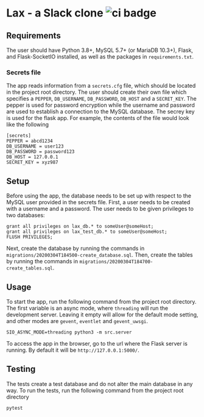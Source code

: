 # Lax - a Slack clone ![ci badge](https://github.com/yaroverg/LaxChat/actions/workflows/github-ci.yml/badge.svg)


## Requirements

The user should have Python 3.8+, MySQL 5.7+ (or MariaDB 10.3+), Flask, and Flask-SocketIO installed, as well as the packages in `requirements.txt`.

### Secrets file
The app reads information from a `secrets.cfg` file, which should be located in the project root directory.
The user should create their own file which specifies a `PEPPER`, `DB_USERNAME`, `DB_PASSWORD`, `DB_HOST` and a `SECRET_KEY`.
The pepper is used for password encryption while the username and password are used to establish a connection to the MySQL database. The secrey key is used for the flask app.
For example, the contents of the file would look like the following
```
[secrets]
PEPPER = abcd1234
DB_USERNAME = user123
DB_PASSWORD = password123
DB_HOST = 127.0.0.1
SECRET_KEY = xyz987
```


## Setup
Before using the app, the database needs to be set up with respect to the MySQL user provided in the secrets file.
First, a user needs to be created with a username and a password.
The user needs to be given privileges to two databases:
```
grant all privileges on lax_db.* to someUser@someHost;
grant all privileges on lax_test_db.* to someUser@someHost;
FLUSH PRIVILEGES;
```

Next, create the database by running the commands in `migrations/20200304T184500-create_database.sql`.
Then, create the tables by running the commands in `migrations/20200304T184700-create_tables.sql`.

## Usage
To start the app, run the following command from the project root directory.
The first variable is an async mode, where `threading` will run the development server.
Leaving it empty will allow for the default mode setting, and other modes are 
`gevent`, `eventlet` and `gevent_uwsgi`.
```
SIO_ASYNC_MODE=threading python3 -m src.server
```

To access the app in the browser, go to the url where the Flask server is running.
By default it will be `http://127.0.0.1:5000/`.


## Testing
The tests create a test database and do not alter the main database in any way.
To run the tests, run the following command from the project root directory
```
pytest
```
